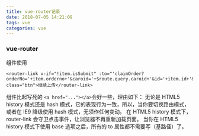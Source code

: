 ```yaml
---
title: vue-router记录
date: 2018-07-05 14:21:09
tags: vue
categories: vue
---
```



### vue-router
<router-link>组件使用
```
<router-link v-if="!item.isSubmit" :to="'claimOrder?orderNo='+item.orderno+'&caroid='+$route.query.caroid+'&id='+item.id+'&Ins='+$route.query.Ins" class="btn">继续上传</router-link>
```
<router-link> 组件比起写死的 `<a href="..."></a>`会好一些，理由如下：
无论是 HTML5 history 模式还是 hash 模式，它的表现行为一致，所以，当你要切换路由模式，或者在 IE9 降级使用 hash 模式，无须作任何变动。
在 HTML5 history 模式下，router-link 会守卫点击事件，让浏览器不再重新加载页面。
当你在 HTML5 history 模式下使用 base 选项之后，所有的 to 属性都不需要写（基路径）了。

